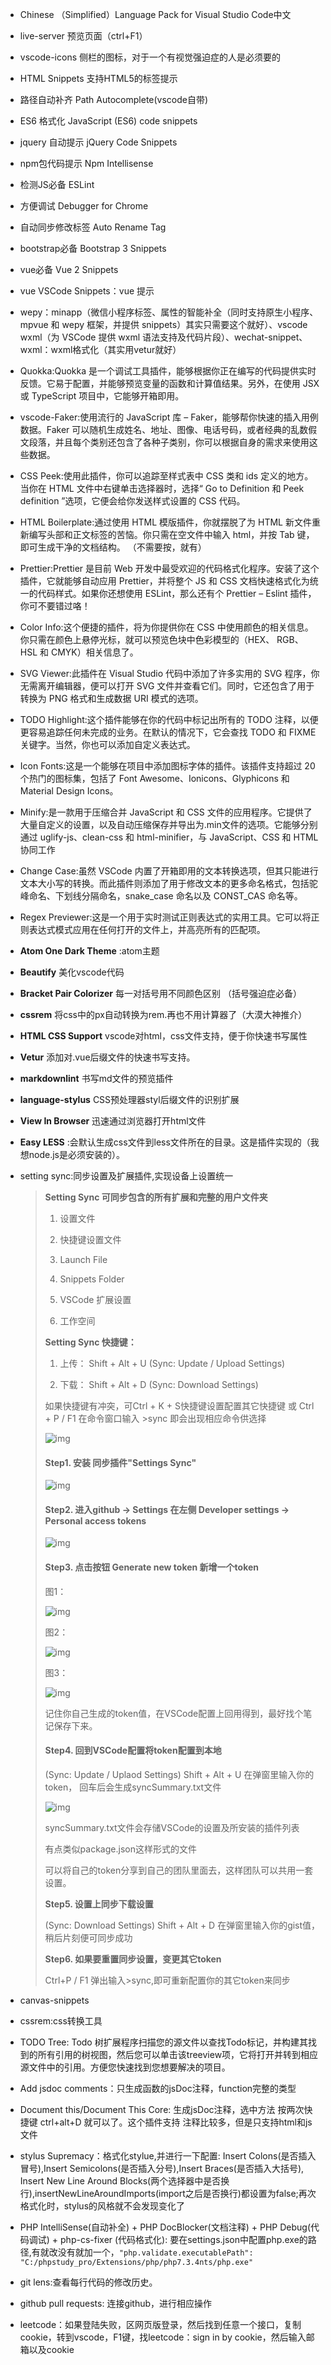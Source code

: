 * Chinese （Simplified）Language Pack for Visual Studio Code中文

* live-server   预览页面（ctrl+F1）  

* vscode-icons 侧栏的图标，对于一个有视觉强迫症的人是必须要的

* HTML Snippets 支持HTML5的标签提示

* 路径自动补齐 Path Autocomplete(vscode自带)

* ES6 格式化 JavaScript (ES6) code snippets  

* jquery 自动提示 jQuery Code Snippets

* npm包代码提示 Npm Intellisense 

* 检测JS必备 ESLint

* 方便调试 Debugger for Chrome

* 自动同步修改标签 Auto Rename Tag

* bootstrap必备 Bootstrap 3 Snippets

* vue必备 Vue 2 Snippets

* vue VSCode Snippets：vue 提示

* wepy：minapp（微信小程序标签、属性的智能补全（同时支持原生小程序、mpvue 和 wepy 框架，并提供 snippets）其实只需要这个就好）、vscode wxml（为 VSCode 提供 wxml 语法支持及代码片段）、wechat-snippet、wxml：wxml格式化（其实用vetur就好）

* Quokka:Quokka 是一个调试工具插件，能够根据你正在编写的代码提供实时反馈。它易于配置，并能够预览变量的函数和计算值结果。另外，在使用 JSX 或 TypeScript 项目中，它能够开箱即用。 

* vscode-Faker:使用流行的 JavaScript 库 – Faker，能够帮你快速的插入用例数据。Faker 可以随机生成姓名、地址、图像、电话号码，或者经典的乱数假文段落，并且每个类别还包含了各种子类别，你可以根据自身的需求来使用这些数据。 

* CSS Peek:使用此插件，你可以追踪至样式表中 CSS 类和 ids 定义的地方。当你在 HTML 文件中右键单击选择器时，选择“ Go to Definition 和 Peek definition ”选项，它便会给你发送样式设置的 CSS 代码。 

* HTML Boilerplate:通过使用 HTML 模版插件，你就摆脱了为 HTML 新文件重新编写头部和正文标签的苦恼。你只需在空文件中输入 html，并按 Tab 键，即可生成干净的文档结构。 （不需要按，就有）

* Prettier:Prettier 是目前 Web 开发中最受欢迎的代码格式化程序。安装了这个插件，它就能够自动应用 Prettier，并将整个 JS 和 CSS 文档快速格式化为统一的代码样式。如果你还想使用 ESLint，那么还有个 Prettier – Eslint 插件，你可不要错过咯！

* Color Info:这个便捷的插件，将为你提供你在 CSS 中使用颜色的相关信息。你只需在颜色上悬停光标，就可以预览色块中色彩模型的（HEX、 RGB、HSL 和 CMYK）相关信息了。

* SVG Viewer:此插件在 Visual Studio 代码中添加了许多实用的 SVG 程序，你无需离开编辑器，便可以打开 SVG 文件并查看它们。同时，它还包含了用于转换为 PNG 格式和生成数据 URI 模式的选项。

* TODO Highlight:这个插件能够在你的代码中标记出所有的 TODO 注释，以便更容易追踪任何未完成的业务。在默认的情况下，它会查找 TODO 和 FIXME 关键字。当然，你也可以添加自定义表达式。

* Icon Fonts:这是一个能够在项目中添加图标字体的插件。该插件支持超过 20 个热门的图标集，包括了 Font Awesome、Ionicons、Glyphicons 和 Material Design Icons。

* Minify:是一款用于压缩合并 JavaScript 和 CSS 文件的应用程序。它提供了大量自定义的设置，以及自动压缩保存并导出为.min文件的选项。它能够分别通过 uglify-js、clean-css 和 html-minifier，与 JavaScript、CSS 和 HTML 协同工作

* Change Case:虽然 VSCode 内置了开箱即用的文本转换选项，但其只能进行文本大小写的转换。而此插件则添加了用于修改文本的更多命名格式，包括驼峰命名、下划线分隔命名，snake_case 命名以及 CONST_CAS 命名等。

* Regex Previewer:这是一个用于实时测试正则表达式的实用工具。它可以将正则表达式模式应用在任何打开的文件上，并高亮所有的匹配项。

* **Atom One Dark Theme** :atom主题

* **Beautify** 美化vscode代码

* **Bracket Pair Colorizer** 每一对括号用不同颜色区别 （括号强迫症必备）

* **cssrem** 将css中的px自动转换为rem.再也不用计算器了（大漠大神推介）

* **HTML CSS Support** vscode对html，css文件支持，便于你快速书写属性

* **Vetur** 添加对.vue后缀文件的快速书写支持。

* **markdownlint** 书写md文件的预览插件

* **language-stylus** CSS预处理器styl后缀文件的识别扩展

* **View In Browser** 迅速通过浏览器打开html文件

* **Easy LESS** :会默认生成css文件到less文件所在的目录。这是插件实现的（我想node.js是必须安装的）。

* setting sync:同步设置及扩展插件,实现设备上设置统一

  [网址]: https://www.cnblogs.com/kenz520/p/7416836.html

  > **Setting Sync 可同步包含的所有扩展和完整的用户文件夹**
  >
  > 1) 设置文件
  >
  > 2) 快捷键设置文件
  >
  > 3) Launch File
  >
  > 4) Snippets Folder
  >
  > 5) VSCode 扩展设置
  >
  > 6) 工作空间
  >
  >  
  >
  > **Setting Sync 快捷键：**
  >
  > 1) 上传： Shift + Alt + U (Sync: Update / Upload Settings)
  >
  > 2) 下载： Shift + Alt + D (Sync: Download  Settings)
  >
  >  如果快捷键有冲突，可Ctrl + K + S快捷键设置配置其它快捷键 或 Ctrl + P / F1 在命令窗口输入 >sync 即会出现相应命令供选择
  >
  > ![img](https://images2017.cnblogs.com/blog/635400/201708/635400-20170824104107261-1046727224.png)
  >
  >  
  >
  > #### Step1. 安装 同步插件"Settings Sync"
  >
  > ![img](https://images2017.cnblogs.com/blog/635400/201708/635400-20170823100639527-466207576.png)
  >
  >  
  >
  > #### Step2. 进入github -> Settings 在左侧 Developer settings -> Personal access tokens 
  >
  > ![img](https://images2017.cnblogs.com/blog/635400/201708/635400-20170823101018886-1450593067.png)
  >
  > ####  
  >
  > #### Step3. 点击按钮 Generate new token 新增一个token
  >
  > 图1：
  >
  > ![img](https://images2017.cnblogs.com/blog/635400/201708/635400-20170823101243980-1384930832.png)
  >
  >  图2：
  >
  > ![img](https://images2017.cnblogs.com/blog/635400/201708/635400-20170823101418527-2001799760.png)
  >
  > 图3：
  >
  > ![img](https://images2017.cnblogs.com/blog/635400/201708/635400-20170823101508918-1034003796.png)
  >
  > 记住你自己生成的token值，在VSCode配置上回用得到，最好找个笔记保存下来。
  >
  >  
  >
  > #### Step4. 回到VSCode配置将token配置到本地
  >
  > (Sync: Update / Uplaod Settings) Shift + Alt + U 在弹窗里输入你的token， 回车后会生成syncSummary.txt文件
  >
  > ![img](https://images2017.cnblogs.com/blog/635400/201708/635400-20170824103332230-1621543570.png)
  >
  > syncSummary.txt文件会存储VSCode的设置及所安装的插件列表
  >
  > 有点类似package.json这样形式的文件
  >
  > 可以将自己的token分享到自己的团队里面去，这样团队可以共用一套设置。 
  >
  >  
  >
  > **Step5. 设置上同步下载设置**
  >
  > (Sync: Download  Settings) Shift + Alt + D 在弹窗里输入你的gist值，稍后片刻便可同步成功
  >
  >  
  >
  > **Step6. 如果要重置同步设置，变更其它token**
  >
  > Ctrl+P / F1 弹出输入>sync,即可重新配置你的其它token来同步

* canvas-snippets

* cssrem:css转换工具

* TODO Tree: Todo 树扩展程序扫描您的源文件以查找Todo标记，并构建其找到的所有引用的树视图，然后您可以单击该treeview项，它将打开并转到相应源文件中的引用。方便您快速找到您想要解决的项目。

* Add jsdoc comments：只生成函数的jsDoc注释，function完整的类型

* Document this/Document This Core: 生成jsDoc注释，选中方法 按两次快捷键 ctrl+alt+D 就可以了。这个插件支持 注释比较多，但是只支持html和js文件

* stylus Supremacy：格式化stylue,并进行一下配置: Insert Colons(是否插入冒号),Insert Semicolons(是否插入分号),Insert Braces(是否插入大括号), Insert New Line Around Blocks(两个选择器中是否换行),insertNewLineAroundImports(import之后是否换行)都设置为false;再次格式化时，stylus的风格就不会发现变化了

* PHP IntelliSense(自动补全) + PHP DocBlocker(文档注释) + PHP Debug(代码调试) +  php-cs-fixer (代码格式化): 要在settings.json中配置php.exe的路径,有就改没有就加一个，`"php.validate.executablePath": "C:/phpstudy_pro/Extensions/php/php7.3.4nts/php.exe"`

* git lens:查看每行代码的修改历史。

* github pull requests: 连接github，进行相应操作

* leetcode：如果登陆失败，区网页版登录，然后找到任意一个接口，复制cookie，转到vscode，F1键，找leetcode：sign in by cookie，然后输入邮箱以及cookie